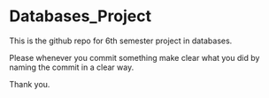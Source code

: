 # Databases_Project

This is the github repo for 6th semester project in databases.

Please whenever you commit something make clear what you did by naming the commit in a clear way.

Thank you.
